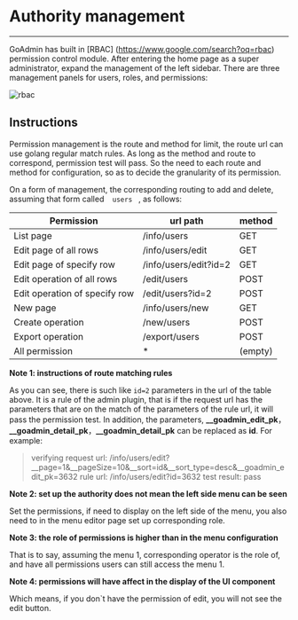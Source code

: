 # Authority management
---

GoAdmin has built in [RBAC] (https://www.google.com/search?oq=rbac) permission control module. After entering the home page as a super administrator, expand the management of the left sidebar. There are three management panels for users, roles, and permissions:

![rbac](http://quick.go-admin.cn/docs/rbac.png)


## Instructions

Permission management is the route and method for limit, the route url can use golang regular match rules. As long as the method and route to correspond, permission test will pass. So the need to each route and method for configuration, so as to decide the granularity of its permission.

On a form of management, the corresponding routing to add and delete, assuming that form called ` ` ` users ` ` `, as follows:

|  Permission   | url path  | method  | 
|  ----  | ----  | ----  |
| List page | /info/users | GET |
| Edit page of all rows | /info/users/edit | GET |
| Edit page of specify row | /info/users/edit?id=2 | GET |
| Edit operation of all rows | /edit/users | POST |
| Edit operation of specify row | /edit/users?id=2 | POST |
| New page | /info/users/new | GET |
| Create operation | /new/users | POST |
| Export operation | /export/users | POST |
| All permission | * | (empty)

**Note 1: instructions of route matching rules**

As you can see, there is such like ```id=2``` parameters in the url of the table above. It is a rule of the admin plugin, that is if the request url has the parameters that are on the match of the parameters of the rule url, it will pass the permission test. In addition, the parameters, **__goadmin_edit_pk**， **__goadmin_detail_pk**，**__goadmin_detail_pk** can be replaced as **id**. For example: 

> verifying request url: /info/users/edit?__page=1&__pageSize=10&__sort=id&__sort_type=desc&__goadmin_edit_pk=3632
> rule url: /info/users/edit?id=3632
> test result: pass

**Note 2: set up the authority does not mean the left side menu can be seen**

Set the permissions, if need to display on the left side of the menu, you also need to in the menu editor page set up corresponding role.

**Note 3: the role of permissions is higher than in the menu configuration**

That is to say, assuming the menu 1, corresponding operator is the role of, and have all permissions users can still access the menu 1.

**Note 4: permissions will have affect in the display of the UI component**

Which means, if you don`t have the permission of edit, you will not see the edit button.